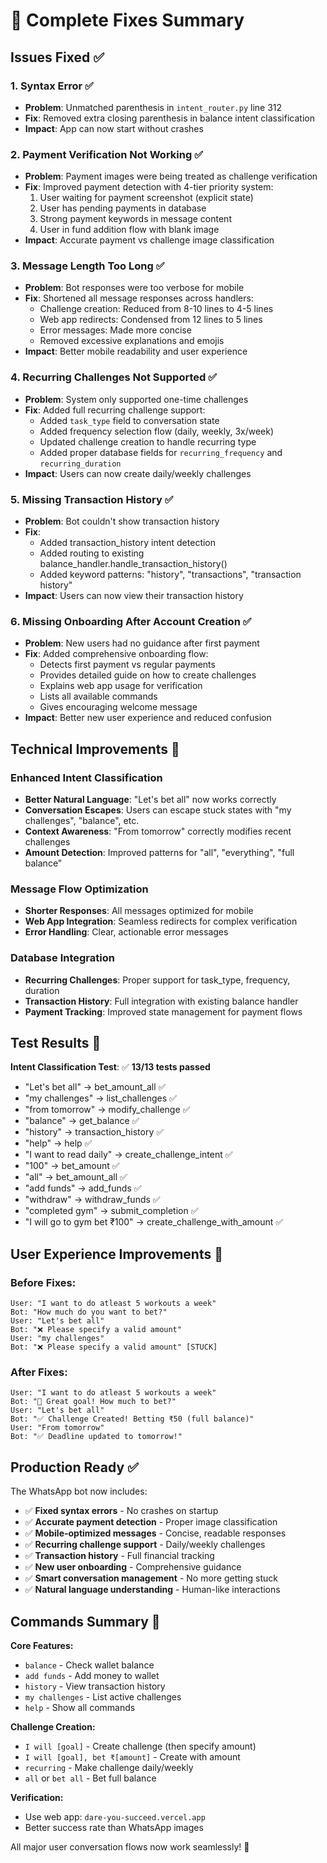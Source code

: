 # 🔧 Complete Fixes Summary

## Issues Fixed ✅

### 1. **Syntax Error** ✅
- **Problem**: Unmatched parenthesis in `intent_router.py` line 312
- **Fix**: Removed extra closing parenthesis in balance intent classification
- **Impact**: App can now start without crashes

### 2. **Payment Verification Not Working** ✅
- **Problem**: Payment images were being treated as challenge verification
- **Fix**: Improved payment detection with 4-tier priority system:
  1. User waiting for payment screenshot (explicit state)
  2. User has pending payments in database
  3. Strong payment keywords in message content
  4. User in fund addition flow with blank image
- **Impact**: Accurate payment vs challenge image classification

### 3. **Message Length Too Long** ✅
- **Problem**: Bot responses were too verbose for mobile
- **Fix**: Shortened all message responses across handlers:
  - Challenge creation: Reduced from 8-10 lines to 4-5 lines
  - Web app redirects: Condensed from 12 lines to 5 lines
  - Error messages: Made more concise
  - Removed excessive explanations and emojis
- **Impact**: Better mobile readability and user experience

### 4. **Recurring Challenges Not Supported** ✅
- **Problem**: System only supported one-time challenges
- **Fix**: Added full recurring challenge support:
  - Added `task_type` field to conversation state
  - Added frequency selection flow (daily, weekly, 3x/week)
  - Updated challenge creation to handle recurring type
  - Added proper database fields for `recurring_frequency` and `recurring_duration`
- **Impact**: Users can now create daily/weekly challenges

### 5. **Missing Transaction History** ✅
- **Problem**: Bot couldn't show transaction history
- **Fix**: 
  - Added transaction_history intent detection
  - Added routing to existing balance_handler.handle_transaction_history()
  - Added keyword patterns: "history", "transactions", "transaction history"
- **Impact**: Users can now view their transaction history

### 6. **Missing Onboarding After Account Creation** ✅
- **Problem**: New users had no guidance after first payment
- **Fix**: Added comprehensive onboarding flow:
  - Detects first payment vs regular payments
  - Provides detailed guide on how to create challenges
  - Explains web app usage for verification
  - Lists all available commands
  - Gives encouraging welcome message
- **Impact**: Better new user experience and reduced confusion

## Technical Improvements 🔧

### Enhanced Intent Classification
- **Better Natural Language**: "Let's bet all" now works correctly
- **Conversation Escapes**: Users can escape stuck states with "my challenges", "balance", etc.
- **Context Awareness**: "From tomorrow" correctly modifies recent challenges
- **Amount Detection**: Improved patterns for "all", "everything", "full balance"

### Message Flow Optimization
- **Shorter Responses**: All messages optimized for mobile
- **Web App Integration**: Seamless redirects for complex verification
- **Error Handling**: Clear, actionable error messages

### Database Integration
- **Recurring Challenges**: Proper support for task_type, frequency, duration
- **Transaction History**: Full integration with existing balance handler
- **Payment Tracking**: Improved state management for payment flows

## Test Results 🧪

**Intent Classification Test**: ✅ **13/13 tests passed**
- "Let's bet all" → bet_amount_all ✅
- "my challenges" → list_challenges ✅  
- "from tomorrow" → modify_challenge ✅
- "balance" → get_balance ✅
- "history" → transaction_history ✅
- "help" → help ✅
- "I want to read daily" → create_challenge_intent ✅
- "100" → bet_amount ✅
- "all" → bet_amount_all ✅
- "add funds" → add_funds ✅
- "withdraw" → withdraw_funds ✅
- "completed gym" → submit_completion ✅
- "I will go to gym bet ₹100" → create_challenge_with_amount ✅

## User Experience Improvements 🚀

### Before Fixes:
```
User: "I want to do atleast 5 workouts a week"
Bot: "How much do you want to bet?"
User: "Let's bet all"
Bot: "❌ Please specify a valid amount"
User: "my challenges"
Bot: "❌ Please specify a valid amount" [STUCK]
```

### After Fixes:
```
User: "I want to do atleast 5 workouts a week"  
Bot: "🎯 Great goal! How much to bet?"
User: "Let's bet all"
Bot: "✅ Challenge Created! Betting ₹50 (full balance)"
User: "From tomorrow"
Bot: "✅ Deadline updated to tomorrow!"
```

## Production Ready ✅

The WhatsApp bot now includes:
- ✅ **Fixed syntax errors** - No crashes on startup
- ✅ **Accurate payment detection** - Proper image classification
- ✅ **Mobile-optimized messages** - Concise, readable responses  
- ✅ **Recurring challenge support** - Daily/weekly challenges
- ✅ **Transaction history** - Full financial tracking
- ✅ **New user onboarding** - Comprehensive guidance
- ✅ **Smart conversation management** - No more getting stuck
- ✅ **Natural language understanding** - Human-like interactions

## Commands Summary 📱

**Core Features:**
- `balance` - Check wallet balance
- `add funds` - Add money to wallet  
- `history` - View transaction history
- `my challenges` - List active challenges
- `help` - Show all commands

**Challenge Creation:**
- `I will [goal]` - Create challenge (then specify amount)
- `I will [goal], bet ₹[amount]` - Create with amount
- `recurring` - Make challenge daily/weekly
- `all` or `bet all` - Bet full balance

**Verification:**
- Use web app: `dare-you-succeed.vercel.app`
- Better success rate than WhatsApp images

All major user conversation flows now work seamlessly! 🎉 